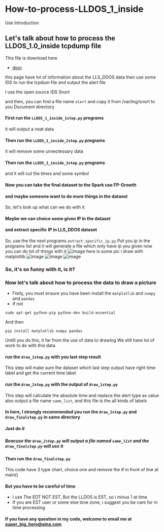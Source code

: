# How-to-process-LLDOS_1_inside
Use Introduction

## Let's talk about how to process the LLDOS_1.0_inside tcpdump file

This file is download here 
* [door](http://www.ll.mit.edu/ideval/data/2000/LLS_DDOS_1.0.html)

this page have lot of information about the LLS_DDOS data
then use some IDS to run the tcpdum file and output the alert file

I use the open source IDS Snort

and then, you can find a file name `alert`
and copy it from /var/log/snort to you Document directory

#### First run the `LLDOS_1_inside_1step.py` programs

it will output a neat data

#### Then run the `LLDOS_1_inside_2step.py` programs

it will remove some unnectessary data

#### Then run the `LLDOS_1_inside_3step.py` programs

and it will cut the times and some symbol

#### Now you can take the final dataset to the Spark use FP-Growth

#### and maybe someone want to do more things in the dataset
So, let's look up what can we do with it

#### Maybe we can choice some given IP in the dataset
#### and extract specific IP in LLS_DDOS dataset
So, use the the next programs
`extract_specific_ip.py`
Put you ip in the programs list and it will generate a file which only have ip you given
now you can do lot of things with it
![image](https://github.com/SuperSuperSuperSuper5/How-to-process-LLDOS_1_inside/blob/master/172hou20.png)
here is some pic i draw with matplotlib
![image](https://github.com/SuperSuperSuperSuper5/How-to-process-LLDOS_1_inside/blob/master/20277-2.png)
![image](https://github.com/SuperSuperSuperSuper5/How-to-process-LLDOS_1_inside/blob/master/all.png)
![image](https://github.com/SuperSuperSuperSuper5/How-to-process-LLDOS_1_inside/blob/master/all-2.png)

### So, it's so funny with it, is it?

### Now let's talk about how to process the data to draw a picture

* Fistly, you must ensure you have been install the `matplotlib` and `numpy` and `pandas`
* If not
```
sudo apt-get python-pip python-dev build-essential
```
And then
```
pip install matplotlib numpy pandas
```
Untill you do this, it far from the use of data to drawing
We still have lot of work to do with this data

#### run the `draw_1step.py` with you last step result

This step will make sure the dataset which last step output have right time label
and get the current time label

#### run the `draw_2step.py` with the output of `draw_1step.py`

This step will calculate the absolute time and replace the alert type as value
also output a file name `same_list`, and this file is the all kinds of labels

#### In here, I strongly recommended you run the `draw_2step.py` and `draw_finalstep.py` in same directory

##### Just do it

##### Beacuse the `draw_2step.py` will output a file named `same_list` and the `draw_finalstep.py` will use it

#### Then run the `draw_finalstep.py`
This code have 3 type chart, choice  one and remove the # in front of line at main()

#### But you have to be careful of time

* I use The EDT NOT EST, But the LLDOS is EST, so i minus 1 at time
* If you are EST user or some else time zone, i suggest you be care for in  time processing

#### If you have any question in my code, welcome to email me at super_big_hero@sina.com
